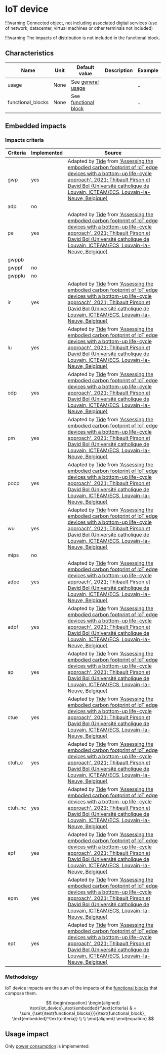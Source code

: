# IoT device


!!!warning
    Connected object, not including associated digital services (use of network, datacenter, virtual machines or other terminals not included)

!!!warning
    The impacts of distribution is not included in the functional block.

## Characteristics

| Name              | Unit | Default value                                              | Description    | Example |
|-------------------|------|------------------------------------------------------------|----------------|---------|
| usage             | None | See [general usage](../usage/usage.md)                     |                | ..      |
| functional_blocks | None | See [functional block](../components/functional_blocks.md) |                | ..      |

## Embedded impacts

### Impacts criteria

| Criteria | Implemented | Source                                                                                                                                                                                                                                                                                                                                | 
|----------|-------------|---------------------------------------------------------------------------------------------------------------------------------------------------------------------------------------------------------------------------------------------------------------------------------------------------------------------------------------|
| gwp      | yes         | Adapted by [Tide](https://www.linkedin.com/company/tide-env/) from ['Assessing the embodied carbon footprint of IoT edge devices with a bottom-up life-cycle approach', 2021; Thibault Pirson et David Bol (Université catholique de Louvain, ICTEAM/ECS, Louvain-la-Neuve, Belgique)](https://doi.org/10.1016/j.jclepro.2021.128966) |
| adp      | no          |                                                                                                                                                                                                                                                                                                                                       |
| pe       | yes         | Adapted by [Tide](https://www.linkedin.com/company/tide-env/) from ['Assessing the embodied carbon footprint of IoT edge devices with a bottom-up life-cycle approach', 2021; Thibault Pirson et David Bol (Université catholique de Louvain, ICTEAM/ECS, Louvain-la-Neuve, Belgique)](https://doi.org/10.1016/j.jclepro.2021.128966) |
| gwppb    |             |
| gwppf    | no          |                                                                                                                                                                                                                                                                                                                                       |
| gwpplu   | no          |                                                                                                                                                                                                                                                                                                                                       |
| ir       | yes         | Adapted by [Tide](https://www.linkedin.com/company/tide-env/) from ['Assessing the embodied carbon footprint of IoT edge devices with a bottom-up life-cycle approach', 2021; Thibault Pirson et David Bol (Université catholique de Louvain, ICTEAM/ECS, Louvain-la-Neuve, Belgique)](https://doi.org/10.1016/j.jclepro.2021.128966) |
| lu       | yes         | Adapted by [Tide](https://www.linkedin.com/company/tide-env/) from ['Assessing the embodied carbon footprint of IoT edge devices with a bottom-up life-cycle approach', 2021; Thibault Pirson et David Bol (Université catholique de Louvain, ICTEAM/ECS, Louvain-la-Neuve, Belgique)](https://doi.org/10.1016/j.jclepro.2021.128966) |
| odp      | yes         | Adapted by [Tide](https://www.linkedin.com/company/tide-env/) from ['Assessing the embodied carbon footprint of IoT edge devices with a bottom-up life-cycle approach', 2021; Thibault Pirson et David Bol (Université catholique de Louvain, ICTEAM/ECS, Louvain-la-Neuve, Belgique)](https://doi.org/10.1016/j.jclepro.2021.128966) |
| pm       | yes         | Adapted by [Tide](https://www.linkedin.com/company/tide-env/) from ['Assessing the embodied carbon footprint of IoT edge devices with a bottom-up life-cycle approach', 2021; Thibault Pirson et David Bol (Université catholique de Louvain, ICTEAM/ECS, Louvain-la-Neuve, Belgique)](https://doi.org/10.1016/j.jclepro.2021.128966) |
| pocp     | yes         | Adapted by [Tide](https://www.linkedin.com/company/tide-env/) from ['Assessing the embodied carbon footprint of IoT edge devices with a bottom-up life-cycle approach', 2021; Thibault Pirson et David Bol (Université catholique de Louvain, ICTEAM/ECS, Louvain-la-Neuve, Belgique)](https://doi.org/10.1016/j.jclepro.2021.128966) |
| wu       | yes         | Adapted by [Tide](https://www.linkedin.com/company/tide-env/) from ['Assessing the embodied carbon footprint of IoT edge devices with a bottom-up life-cycle approach', 2021; Thibault Pirson et David Bol (Université catholique de Louvain, ICTEAM/ECS, Louvain-la-Neuve, Belgique)](https://doi.org/10.1016/j.jclepro.2021.128966) |
| mips     | no          |                                                                                                                                                                                                                                                                                                                                       |
| adpe     | yes         | Adapted by [Tide](https://www.linkedin.com/company/tide-env/) from ['Assessing the embodied carbon footprint of IoT edge devices with a bottom-up life-cycle approach', 2021; Thibault Pirson et David Bol (Université catholique de Louvain, ICTEAM/ECS, Louvain-la-Neuve, Belgique)](https://doi.org/10.1016/j.jclepro.2021.128966) |
| adpf     | yes         | Adapted by [Tide](https://www.linkedin.com/company/tide-env/) from ['Assessing the embodied carbon footprint of IoT edge devices with a bottom-up life-cycle approach', 2021; Thibault Pirson et David Bol (Université catholique de Louvain, ICTEAM/ECS, Louvain-la-Neuve, Belgique)](https://doi.org/10.1016/j.jclepro.2021.128966) |
| ap       | yes         | Adapted by [Tide](https://www.linkedin.com/company/tide-env/) from ['Assessing the embodied carbon footprint of IoT edge devices with a bottom-up life-cycle approach', 2021; Thibault Pirson et David Bol (Université catholique de Louvain, ICTEAM/ECS, Louvain-la-Neuve, Belgique)](https://doi.org/10.1016/j.jclepro.2021.128966) |
| ctue     | yes         | Adapted by [Tide](https://www.linkedin.com/company/tide-env/) from ['Assessing the embodied carbon footprint of IoT edge devices with a bottom-up life-cycle approach', 2021; Thibault Pirson et David Bol (Université catholique de Louvain, ICTEAM/ECS, Louvain-la-Neuve, Belgique)](https://doi.org/10.1016/j.jclepro.2021.128966) |
| ctuh_c   | yes         | Adapted by [Tide](https://www.linkedin.com/company/tide-env/) from ['Assessing the embodied carbon footprint of IoT edge devices with a bottom-up life-cycle approach', 2021; Thibault Pirson et David Bol (Université catholique de Louvain, ICTEAM/ECS, Louvain-la-Neuve, Belgique)](https://doi.org/10.1016/j.jclepro.2021.128966) |
| ctuh_nc  | yes         | Adapted by [Tide](https://www.linkedin.com/company/tide-env/) from ['Assessing the embodied carbon footprint of IoT edge devices with a bottom-up life-cycle approach', 2021; Thibault Pirson et David Bol (Université catholique de Louvain, ICTEAM/ECS, Louvain-la-Neuve, Belgique)](https://doi.org/10.1016/j.jclepro.2021.128966) |
| epf      | yes         | Adapted by [Tide](https://www.linkedin.com/company/tide-env/) from ['Assessing the embodied carbon footprint of IoT edge devices with a bottom-up life-cycle approach', 2021; Thibault Pirson et David Bol (Université catholique de Louvain, ICTEAM/ECS, Louvain-la-Neuve, Belgique)](https://doi.org/10.1016/j.jclepro.2021.128966) |
| epm      | yes         | Adapted by [Tide](https://www.linkedin.com/company/tide-env/) from ['Assessing the embodied carbon footprint of IoT edge devices with a bottom-up life-cycle approach', 2021; Thibault Pirson et David Bol (Université catholique de Louvain, ICTEAM/ECS, Louvain-la-Neuve, Belgique)](https://doi.org/10.1016/j.jclepro.2021.128966) |
| ept      | yes         | Adapted by [Tide](https://www.linkedin.com/company/tide-env/) from ['Assessing the embodied carbon footprint of IoT edge devices with a bottom-up life-cycle approach', 2021; Thibault Pirson et David Bol (Université catholique de Louvain, ICTEAM/ECS, Louvain-la-Neuve, Belgique)](https://doi.org/10.1016/j.jclepro.2021.128966) |

### Methodology

IoT device impacts are the sum of the impacts of the [functional blocks](../components/functional_blocks.md) that compose them.

$$
\begin{equation}
\begin{aligned}
\text{iot_device}_\text{embedded}^\text{criteria} & = \sum_{\set{\text{functional_blocks}}}{\text{functional_block}_
\text{embedded}^\text{criteria}} \\ \\
\end{aligned}
\end{equation}
$$

## Usage impact

Only [power consumption](../usage/elec_conso.md) is implemented.

